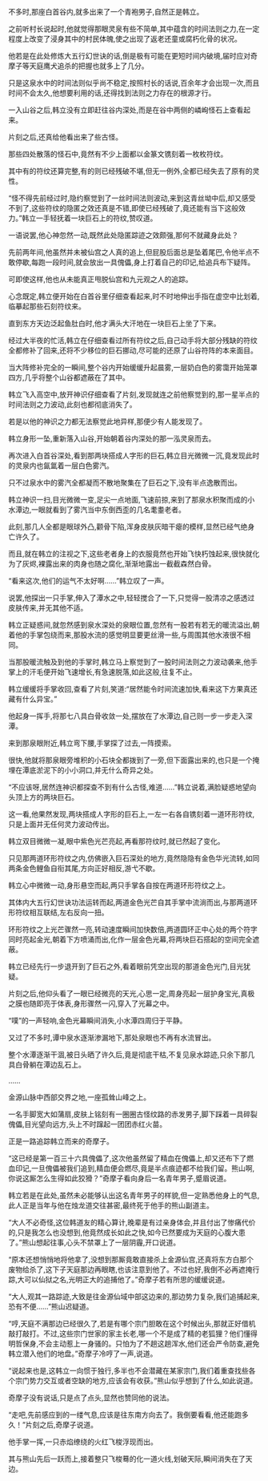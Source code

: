
不多时,那座白首谷内,就多出来了一个青袍男子,自然正是韩立。

之前听村长说起时,他就觉得那眼灵泉有些不简单,其中蕴含的时间法则之力,在一定程度上改变了浸身其中的村民体魄,使之出现了返老还童或腐朽化骨的状况。

他若是在此处修炼大五行幻世诀的话,倒是极有可能在更短时间内破境,届时应对奇摩子等天庭鹰犬追杀的把握也就多上了几分。

只是这泉水中的时间法则似乎尚不稳定,按照村长的话说,百余年才会出现一次,而且时间不会太久,他想要利用的话,还得找到法则之力存在的根源才行。

一入山谷之后,韩立没有立即赶往谷内深处,而是在谷中两侧的嶙峋怪石上查看起来。

片刻之后,还真给他看出来了些古怪。

那些四处散落的怪石中,竟然有不少上面都以金篆文镌刻着一枚枚符纹。

其中有的符纹还算完整,有的则已经残破不堪,但无一例外,全都已经失去了原有的灵性。

“怪不得先前经过时,隐约察觉到了一丝时间法则波动,来到这青丝坳中后,却又感受不到了,这些符纹的隐匿之效还真是不错,即使已经残破了,竟还能有当下这般效力。”韩立一手轻抚着一块巨石上的符纹,赞叹道。

一语说罢,他心神忽然一动,既然此处隐匿踪迹之效颇强,那何不就藏身此处？

先前两年间,他虽然并未被仙宫之人真的追上,但屁股后面总是坠着尾巴,令他半点不敢停歇,每跑一段时间,就会放出一具傀儡,身上打着自己的印记,给追兵布下疑阵。

可即使这样,他也从未能真正甩脱仙宫和九元观之人的追踪。

心念既定,韩立便开始在白首谷里仔细查看起来,时不时地伸出手指在虚空中比划着,临摹起那些石刻符纹来。

直到东方天边泛起鱼肚白时,他才满头大汗地在一块巨石上坐了下来。

经过大半夜的忙活,韩立在仔细查看过所有符纹之后,自己动手将大部分残缺的符纹全都修补了回来,还将不少移位的巨石挪动,尽可能的还原了山谷符阵的本来面目。

当大阵修补完全的一瞬间,整个谷内开始缓缓升起晨雾,一层奶白色的雾霭开始笼罩四方,几乎将整个山谷都遮蔽在了其中。

韩立飞入高空中,放开神识仔细查看了片刻,发现就连之前他察觉到的,那一星半点的时间法则之力波动,此刻也都彻底消失了。

若是以他的神识之力都无法察觉此地异样,那便少有人能发现了。

韩立身形一坠,重新落入山谷,开始朝着谷内深处的那一泓灵泉而去。

再次进入白首谷深处,看到那两块搭成人字形的巨石,韩立目光微微一沉,竟发现此时的灵泉内也氤氲着一层白色雾汽。

只不过泉水中的雾汽全都凝而不散地聚集在了巨石之下,没有半点逸散而出。

韩立神识一扫,目光微微一变,足尖一点地面,飞速前掠,来到了那泉水积聚而成的小水潭边,一眼就看到了雾汽当中东倒西歪的几名耄耋老者。

此刻,那几人全都是眼球外凸,颧骨下陷,浑身皮肤灰暗干瘪的模样,显然已经气绝身亡许久了。

而且,就在韩立的注视之下,这些老者身上的衣服竟然也开始飞快朽蚀起来,很快就化为了灰烬,裸露出来的肉身也随之腐化,渐渐地露出一截截森然白骨。

“看来这次,他们的运气不太好啊……”韩立叹了一声。

说罢,他探出一只手掌,伸入了潭水之中,轻轻搅合了一下,只觉得一股清凉之感透过皮肤传来,并无其他不适。

韩立正疑惑间,就忽然感到泉水深处的泉眼位置,忽然有一股若有若无的暖流溢出,朝着他的手掌包绕而来,那股水流的感觉明显要更丝滑一些,与周围其他水液很不相同。

当那股暖流触及到他的手掌时,韩立马上察觉到了一股时间法则之力波动袭来,他手掌上的汗毛便开始飞速增长,有急速脱落,如此这般,往复不止。

韩立缓缓将手掌收回,查看了片刻,笑道:“居然能令时间流速加快,看来这下方果真还藏有什么异宝。”

他起身一挥手,将那七八具白骨收敛一处,摆放在了水潭边,自己则一步一步走入深潭。

来到那泉眼附近,韩立弯下腰,手掌探了过去,一阵摸索。

很快,他就将那泉眼旁堆积的小石块全都拨到了一旁,但下面露出来的,也只是一个掩埋在潭底淤泥下的小小洞口,并无什么奇异之处。

“不应该呀,居然连神识都探查不到有什么古怪,难道……”韩立说着,满脸疑惑地望向头顶上方的两块巨石。

这一看,他果然发现,两块搭成人字形的巨石上,一左一右各自镌刻着一道环形符纹,只是上面并无任何灵力波动传出。

韩立双目微微一凝,眼中紫色光芒亮起,再看那符纹时,就已然起了变化。

只见那两道环形符纹之内,仿佛嵌入巨石深处的地方,竟然隐隐有金色华光流转,如同两条金色鲤鱼自衔其尾,方向正好相反,游弋不歇。

韩立心中微微一动,身形悬空而起,两只手掌各自按在两道环形符纹之上。

其体内大五行幻世诀功法运转而起,两道金色光芒自其手掌中流淌而出,与那两道环形符纹相互联结,左右反向一扭。

环形符纹之上光芒骤然一亮,转动速度瞬间加快数倍,两道圆环正中心处的两个符字同时亮起金光,朝着下方喷涌而出,化作一层金色光幕,将两块巨石搭起的空间完全遮蔽。

韩立已经先行一步退开到了巨石之外,看着眼前凭空出现的那道金色光门,目光犹疑。

片刻之后,他仰头看了一眼已经微亮的天光,心思一定,周身亮起一层护身宝光,真极之膜也随即亮于体表,身形骤然一闪,穿入了光幕之中。

“噗”的一声轻响,金色光幕瞬间消失,小水潭四周归于平静。

又过了不多时,谭中泉水逐渐渗漏地下,那处泉眼也不再有水流冒出。

整个水潭逐渐干涸,被日头晒了许久后,竟是彻底干枯,不复见泉水踪迹,只余下那几具白骨躺在潭边乱石上。

……

金源山脉中西部交界之地,一座孤耸山峰之上。

一名手脚宽大如蒲扇,皮肤上铭刻有一圈圈古怪纹路的赤发男子,脚下踩着一具碎裂傀儡,目光望向远方,头上不时蹿起一团团赤红火苗。

正是一路追踪韩立而来的奇摩子。

“这已经是第一百三十六具傀儡了,这次他虽然留了精血在傀儡上,却又还布下了燃血印记,一旦傀儡被我们追到,精血便会燃尽,竟是半点痕迹都不给我们留。熊山啊,你说这厮怎么生得如此狡猾？”奇摩子看向身后一名青年男子,蹙眉说道。

韩立若是在此处,虽然未必能够认出这名青年男子的样貌,但一定熟悉他身上的气息,此人正是当年与他在烛龙道交往甚密,最终死于他手的熊山副道主。

“大人不必奇怪,这位韩道友的精心算计,晚辈是有过亲身体会,并且付出了惨痛代价的,只是我怎么也没想到,他竟然成长如此之快,如今已然要成为天庭的心腹大患了。”熊山想起往事,心头不禁罩上了一层阴霾,开口说道。

“原本还想悄悄地将他拿了,没想到那厮竟敢直接杀上金源仙宫,还真将东方白那个废物给杀了,这下子天庭那边再眼瞎,也该注意到他了。不过也好,我倒不必再遮掩行踪,大可以仙狱之名,光明正大的追捕他了。”奇摩子若有所思的缓缓说道。

“大人,观其一路踪迹,大致是往金源仙域中部这边来的,那边势力复杂,我们追捕起来,恐有不便……”熊山迟疑道。

“哼,天庭不满那边已经很久了,若是有哪个宗门胆敢在这个时候出头,那就正好借机敲打敲打。不过,这些宗门世家的家主长老,哪一个不是成了精的老狐狸？他们懂得明哲保身,不会主动惹上一身骚的。只怕为了不趟这趟浑水,他们还会严令防查,避免韩立潜入他们的地盘。”奇摩子冷哼了一声,说道。

“说起来也是,这韩立一向惯于独行,多半也不会潜藏在某家宗门,我们着重查找些各个宗门势力交互或者空缺的地方,应该会有收获。”熊山似乎想到了什么,如此说道。

奇摩子没有说话,只是点了点头,显然也赞同他的说法。

“走吧,先前感应到的一缕气息,应该是往东南方向去了。我倒要看看,他还能跑多久！”片刻之后,奇摩子说道。

他手掌一挥,一只赤焰缭绕的火红飞梭浮现而出。

其与熊山先后一跃而上,接着整只飞梭蓦的化一道火线,划破天际,瞬间消失在了天边。